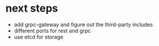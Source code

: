 # next steps
- add grpc-gateway and figure out the third-party includes
- different ports for rest and grpc
- use etcd for storage
